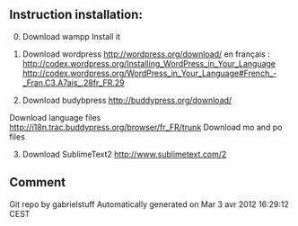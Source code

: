 ## Instruction installation:

0. Download wampp
    Install it

1. Download wordpress 
  http://wordpress.org/download/
  en français :
    http://codex.wordpress.org/Installing_WordPress_in_Your_Language
    http://codex.wordpress.org/WordPress_in_Your_Language#French_-_Fran.C3.A7ais_.28fr_FR.29

2. Download budybpress
  http://buddypress.org/download/

  Download language files
    http://i18n.trac.buddypress.org/browser/fr_FR/trunk
    Download mo and po files

3. Download SublimeText2
  http://www.sublimetext.com/2


## Comment

Git repo by gabrielstuff
 Automatically generated on Mar  3 avr 2012 16:29:12 CEST
